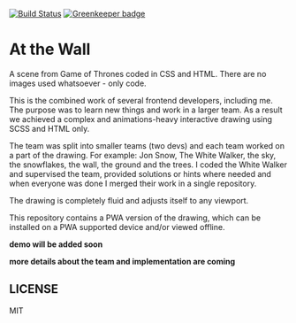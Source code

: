 [![Build Status](https://travis-ci.org/scriptex/at-the-wall.svg?branch=master)](https://travis-ci.org/scriptex/at-the-wall) [![Greenkeeper badge](https://badges.greenkeeper.io/scriptex/at-the-wall.svg)](https://greenkeeper.io/)

# At the Wall

A scene from Game of Thrones coded in CSS and HTML.
There are no images used whatsoever - only code.

This is the combined work of several frontend developers, including me. 
The purpose was to learn new things and work in a larger team.
As a result we achieved a complex and animations-heavy interactive drawing using SCSS and HTML only.

The team was split into smaller teams (two devs) and each team worked on a part of the drawing.
For example: Jon Snow, The White Walker, the sky, the snowflakes, the wall, the ground and the trees.
I coded the White Walker and supervised the team, provided solutions or hints where needed and when everyone was done I merged their work in a single repository.

The drawing is completely fluid and adjusts itself to any viewport.

This repository contains a PWA version of the drawing, which can be installed on a PWA supported device and/or viewed offline.

**demo will be added soon**

**more details about the team and implementation are coming**

## LICENSE

MIT
